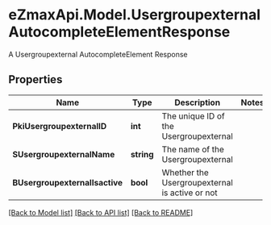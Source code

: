 # eZmaxApi.Model.UsergroupexternalAutocompleteElementResponse
A Usergroupexternal AutocompleteElement Response

## Properties

Name | Type | Description | Notes
------------ | ------------- | ------------- | -------------
**PkiUsergroupexternalID** | **int** | The unique ID of the Usergroupexternal | 
**SUsergroupexternalName** | **string** | The name of the Usergroupexternal | 
**BUsergroupexternalIsactive** | **bool** | Whether the Usergroupexternal is active or not | 

[[Back to Model list]](../README.md#documentation-for-models) [[Back to API list]](../README.md#documentation-for-api-endpoints) [[Back to README]](../README.md)

